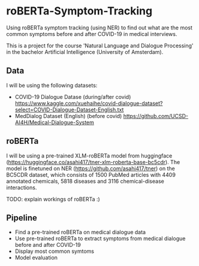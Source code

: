 # roBERTa-Symptom-Tracking
Using roBERTa symptom tracking (using NER) to find out what are the most common symptoms before and after COVID-19 in medical interviews.

This is a project for the course 'Natural Language and Dialogue Processing' in the bachelor Artificial Intelligence (University of Amsterdam). 

## Data
I will be using the following datasets:
- COVID-19 Dialogue Datase (during/after covid) https://www.kaggle.com/xuehaihe/covid-dialogue-dataset?select=COVID-Dialogue-Dataset-English.txt
- MedDialog Dataset (English) (before covid)  https://github.com/UCSD-AI4H/Medical-Dialogue-System

## roBERTa
I will be using a pre-trained XLM-roBERTa model from huggingface (https://huggingface.co/asahi417/tner-xlm-roberta-base-bc5cdr). The model is finetuned on NER (https://github.com/asahi417/tner) on the BC5CDR dataset, which consists of 1500 PubMed articles with 4409 annotated chemicals, 5818 diseases and 3116 chemical-disease interactions.

TODO: explain workings of roBERTa :) 

## Pipeline
- Find a pre-trained roBERTa on medical dialogue data
- Use pre-trained roBERTa to extract symptoms from medical dialogue before and after COVID-19
- Display most common symtoms 
- Model evaluation 


